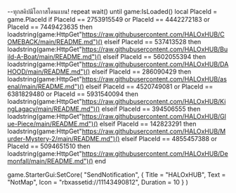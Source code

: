 --ทุกสคิปมีโอกาสโดนแบน!
repeat wait() until game:IsLoaded()
local PlaceId = game.PlaceId
if PlaceId == 2753915549 or PlaceId == 4442272183 or PlaceId == 7449423635 then
    loadstring(game:HttpGet"https://raw.githubusercontent.com/HALOxHUB/COMEBACK/main/README.md")()
elseif PlaceId == 537413528 then
    loadstring(game:HttpGet"https://raw.githubusercontent.com/HALOxHUB/Build-A-Boat/main/README.md")()
elseif PlaceId == 5602055394 then
    loadstring(game:HttpGet"https://raw.githubusercontent.com/HALOxHUB/DAHOOD/main/README.md")()
elseif PlaceId == 286090429 then
    loadstring(game:HttpGet"https://raw.githubusercontent.com/HALOxHUB/asenal/main/README.md")()
elseif PlaceId == 4520749081 or PlaceId == 6381829480 or PlaceId == 5931540094 then
    loadstring(game:HttpGet"https://raw.githubusercontent.com/HALOxHUB/KingLagacy/main/README.md")()
elseif PlaceId == 394506555 then
    loadstring(game:HttpGet"https://raw.githubusercontent.com/HALOxHUB/Glue-Piece/main/README.md")()
elseif PlaceId == 142823291 then
    loadstring(game:HttpGet"https://raw.githubusercontent.com/HALOxHUB/Murder-Mystery-2/main/README.md")()
elseif PlaceId == 4855457388 or PlaceId == 5094651510 then
    loadstring(game:HttpGet"https://raw.githubusercontent.com/HALOxHUB/Demonfall/main/README.md")()
end


game.StarterGui:SetCore(
    "SendNotification",
    {
        Title = "HALOxHUB",
        Text = "NotMap",
		Icon = "rbxassetid://11143490812",
		Duration = 10
    }
)
